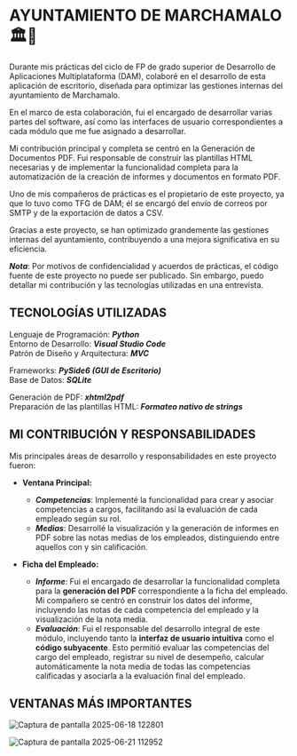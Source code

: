 # AYUNTAMIENTO DE MARCHAMALO 🏛️🏢
Durante mis prácticas del ciclo de FP de grado superior de Desarrollo de Aplicaciones Multiplataforma (DAM), colaboré en el desarrollo de esta aplicación de escritorio, diseñada para optimizar las gestiones internas del ayuntamiento de Marchamalo.  

En el marco de esta colaboración, fui el encargado de desarrollar varias partes del software, así como las interfaces de usuario correspondientes a cada módulo que me fue asignado a desarrollar.

Mi contribución principal y completa se centró en la Generación de Documentos PDF. Fui responsable de construir las plantillas HTML necesarias y de implementar la funcionalidad completa para la automatización de la creación de informes y documentos en formato PDF.

Uno de mis compañeros de prácticas es el propietario de este proyecto, ya que lo tuvo como TFG de DAM; él se encargó del envío de correos por SMTP y de la exportación de datos a CSV.

Gracias a este proyecto, se han optimizado grandemente las gestiones internas del ayuntamiento, contribuyendo a una mejora significativa en su eficiencia.  

**_Nota_**: Por motivos de confidencialidad y acuerdos de prácticas, el código fuente de este proyecto no puede ser publicado. Sin embargo, puedo detallar mi contribución y las tecnologías utilizadas en una entrevista.

## TECNOLOGÍAS UTILIZADAS
Lenguaje de Programación: **_Python_**  
Entorno de Desarrollo: **_Visual Studio Code_**  
Patrón de Diseño y Arquitectura: **_MVC_**  

Frameworks: **_PySide6 (GUI de Escritorio)_**  
Base de Datos: **_SQLite_**  

Generación de PDF: **_xhtml2pdf_**  
Preparación de las plantillas HTML: **_Formateo nativo de strings_**  

## MI CONTRIBUCIÓN Y RESPONSABILIDADES

Mis principales áreas de desarrollo y responsabilidades en este proyecto fueron:

* **Ventana Principal:**
    * **_Competencias_**: Implementé la funcionalidad para crear y asociar competencias a cargos, facilitando así la evaluación de cada empleado según su rol.
    * **_Medias_**: Desarrollé la visualización y la generación de informes en PDF sobre las notas medias de los empleados, distinguiendo entre aquellos con y sin calificación.

* **Ficha del Empleado:**
    * **_Informe_**: Fui el encargado de desarrollar la funcionalidad completa para la **generación del PDF** correspondiente a la ficha del empleado. Mi compañero se centró en construir los datos del informe, incluyendo las notas de cada competencia del empleado y la visualización de la nota media. 
    * **_Evaluación_**: Fui el responsable del desarrollo integral de este módulo, incluyendo tanto la **interfaz de usuario intuitiva** como el **código subyacente**. Esto permitió evaluar las competencias del cargo del empleado, registrar su nivel de desempeño, calcular automáticamente la nota media de todas las competencias calificadas y asociarla a la evaluación final del empleado.

## VENTANAS MÁS IMPORTANTES
![Captura de pantalla 2025-06-18 122801](https://github.com/user-attachments/assets/5e549590-b55a-454d-956e-5a696309695d)  

![Captura de pantalla 2025-06-21 112952](https://github.com/user-attachments/assets/40e625c9-189f-4055-a24b-2b41c87728f6)  
